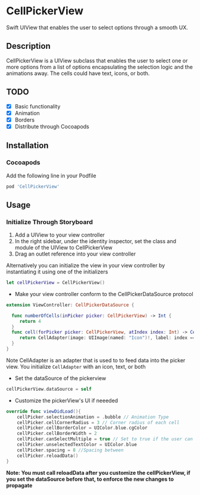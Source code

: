 # CellPickerView
Swift UIView that enables the user to select options through a smooth UX.

## Description
CellPickerView is a UIView subclass that enables the user to select one or more options from a list of options encapsulating the selection logic and the animations away. The cells could have text, icons, or both.

## TODO
- [X] Basic functionality
- [X] Animation
- [X] Borders
- [X] Distribute through Cocoapods

## Installation

### Cocoapods

Add the following line in your Podfile

```ruby
pod 'CellPickerView'
```

## Usage

### Initialize Through Storyboard

1. Add a UIView to your view controller
2. In the right sidebar, under the identity inspector, set the class and module of the UIView to CellPickerView 
3. Drag an outlet reference into your view controller

Alternatively you can initialize the view in your view controller by instantiating it using one of the initializers

```Swift
let cellPickerView = CellPickerView()
```

* Make your view controller conform to the CellPickerDataSource protocol
```Swift
extension ViewController: CellPickerDataSource {

  func numberOfCells(inPicker picker: CellPickerView) -> Int {
     return 4
  }
  func cell(forPicker picker: CellPickerView, atIndex index: Int) -> CellAdapter {
     return CellAdapter(image: UIImage(named: "Icon")!, label: index == 0 ? "Foo")
  }
}
```
Note CellAdapter is an adapter that is used to to feed data into the picker view. You initialize ```CellAdapter``` with an icon, text, or both

* Set the dataSource of the pickerview
```Swift
cellPickerView.dataSource = self
```

* Customize the pickerView's UI if neeeded

```Swift
override func viewDidLoad(){
    cellPicker.selectionAnimation = .bubble // Animation Type
    cellPicker.cellCornerRadius = 3 // Corner radius of each cell
    cellPicker.cellBorderColor = UIColor.blue.cgColor
    cellPicker.cellBorderWidth = 2
    cellPicker.canSelectMultiple = true // Set to true if the user can select multiple cells at the same time. If set to false the user's selection will be deselected upon new selection.
    cellPicker.unselectedTextColor = UIColor.blue
    cellPicker.spacing = 8 //Spacing between 
    cellPicker.reloadData()
}
```
**Note: You must call reloadData after you customize the cellPickerView, if you set the dataSource before that, to enforce the new changes to propagate**
